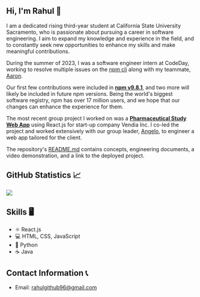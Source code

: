 ## Hi, I'm Rahul 👋

I am a dedicated rising third-year student at California State University Sacramento, who is passionate about pursuing a career in software engineering. I aim to expand my knowledge and experience in the field, and to constantly seek new opportunities to enhance my skills and make meaningful contributions.

<!--### CodeDay Labs Internship -->
During the summer of 2023, I was a software engineer intern at CodeDay, working to resolve multiple issues on the [npm cli](https://github.com/npm/cli/) along with my teammate, [Aaron](https://github.com/AaronHamilton965).

Our first few contributions were included in **[npm v9.8.1](https://github.com/npm/cli/releases/tag/v9.8.1)**, and two more will likely be included in future npm versions. Being the world's biggest software registry, npm has over 17 million users, and we hope that our changes can enhance the experience for them.

<!--### Vendia Inc. Project -->
The most recent group project I worked on was a **[Pharmaceutical Study Web App](https://github.com/rahulio96/Pharmaceutical-Study-Web-App-Project)** using React.js for start-up company Vendia Inc. I co-led the project and worked extensively with our group leader, [Angelo](https://github.com/Angkaram), to engineer a web app tailored for the client. 

The repository's [README.md](https://github.com/rahulio96/Pharmaceutical-Study-Web-App-Project/blob/main/README.md) contains concepts, engineering documents, a video demonstration, and a link to the deployed project. 

## GitHub Statistics 📈

<a href=""> <img align="center" src="https://github-readme-stats-sigma-five.vercel.app/api?username=rahulio96&theme=react&line_height=25&hide=css"/> </a>

<!--
![Anurag's GitHub stats](https://github-readme-stats.vercel.app/api?username=rahulio96&show_icons=true&theme=github_dark)
<a href=""> <img align="center" src="https://github-readme-stats-sigma-five.vercel.app/api/top-langs/?username=rahulio96&theme=react&line_height=40&hide=css"/> </a>
-->

## Skills 🖥
* ⚛ React.js
* 💻 HTML, CSS, JavaScript
* 🐍 Python
* ☕ Java

## Contact Information 📞
* Email: rahulgithub96@gmail.com



<!--
**rahulio96/rahulio96** is a ✨ _special_ ✨ repository because its `README.md` (this file) appears on your GitHub profile.

Here are some ideas to get you started:

- 🔭 I’m currently working on ...
- 🌱 I’m currently learning ...
- 👯 I’m looking to collaborate on ...
- 🤔 I’m looking for help with ...
- 💬 Ask me about ...
- 📫 How to reach me: ...
- 😄 Pronouns: ...
- ⚡ Fun fact: ...
-->
